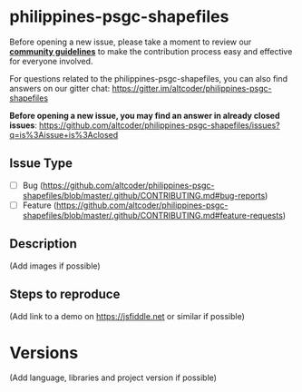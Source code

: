 # philippines-psgc-shapefiles

Before opening a new issue, please take a moment to review our [**community guidelines**](https://github.com/altcoder/philippines-psgc-shapefiles/blob/main/.github/CONTRIBUTING.md) to make the contribution process easy and effective for everyone involved.

For questions related to the philippines-psgc-shapefiles, you can also find answers on our gitter chat:
https://gitter.im/altcoder/philippines-psgc-shapefiles

**Before opening a new issue, you may find an answer in already closed issues**:
https://github.com/altcoder/philippines-psgc-shapefiles/issues?q=is%3Aissue+is%3Aclosed

## Issue Type

- [ ] Bug (https://github.com/altcoder/philippines-psgc-shapefiles/blob/master/.github/CONTRIBUTING.md#bug-reports)
- [ ] Feature (https://github.com/altcoder/philippines-psgc-shapefiles/blob/master/.github/CONTRIBUTING.md#feature-requests)

## Description

(Add images if possible)

## Steps to reproduce

(Add link to a demo on https://jsfiddle.net or similar if possible)

# Versions

(Add language, libraries and project version if possible)
